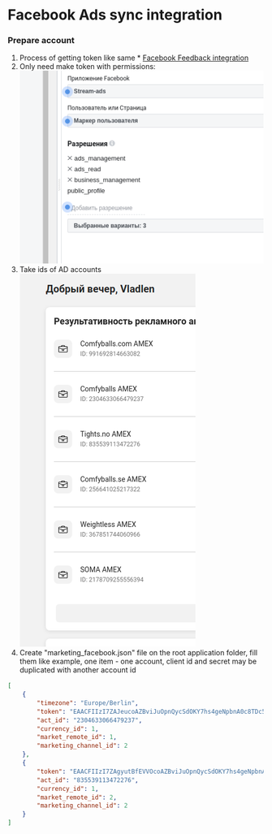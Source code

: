 # Facebook Ads sync integration
### Prepare account
1. Process of getting token like same * [Facebook Feedback integration](../../../Integrations/FacebookFeedback/index.md)
2. Only need make token with permissions:
   ![img_1.png](img_1.png)
3. Take ids of AD accounts
   ![img_2.png](img_2.png)
4. Create "marketing_facebook.json" file on the root application folder, fill them like example, one item - one account, client id and secret may be duplicated with another account id

```json
[
    {
        "timezone": "Europe/Berlin",
        "token": "EAACFIIzI7ZAJeucoAZBviJuOpnQycSdOKY7hs4geNpbnA0c8TDc5Qab0RByasZB3z5c2Hb8uBvCZAJL05ELVJlhUZBNZAFAUc7gyQYvW4RkxNMEiZBfFmsModJHLZCATcfgwxoB0d5pMYqaT6ewS5Eip3JZBssIEhp4dFhFY2TdBoU0PqjshvPXVypfSUDCuk1uSsZAa2idm8OmZA44YibVcilmwHlRlbKusZAMZD",
        "act_id": "2304633066479237",
        "currency_id": 1,
        "market_remote_id": 1,
        "marketing_channel_id": 2
    },
    {
        "token": "EAACFIIzI7ZAgyutBfEVVOcoAZBviJuOpnQycSdOKY7hs4geNpbnA0c8TDc5Qab0RByasZB3z5c2Hb8uBvCZAJL05ELVJlhUZBNZAFAUc7gyQYvW4RkxNMEiZBfFmsModJHLZCATcfgwxoB0d5pMYqaT6ewS5Eip3JZBssIEhp4dFhFY2TdBoU0PqjshvPXVypfSUDCuk1uSsZAa2idm8OmZA44YibVcilmwHlRlbKusZAMZD",
        "act_id": "835539113472276",
        "currency_id": 1,
        "market_remote_id": 2,
        "marketing_channel_id": 2
    }
]

```
